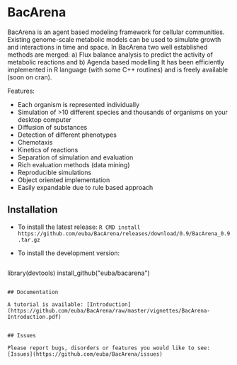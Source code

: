 # BacArena

BacArena is an agent based modeling framework for cellular communities.
Existing genome-scale metabolic models can be used to simulate growth and interactions in time and space.
In BacArena two well established methods are merged: a) Flux balance analysis to predict the activity of
metabolic reactions and b) Agenda based modelling 
It has been  efficiently implemented in R language (with some C++ routines) and is freely available (soon on cran).

Features:
- Each organism is represented individually
- Simulation of >10 different species and thousands of organisms on your desktop computer
- Diffusion of substances
- Detection of different phenotypes
- Chemotaxis
- Kinetics of reactions
- Separation of simulation and evaluation
- Rich evaluation methods (data mining)
- Reproducible simulations
- Object oriented implementation
- Easily expandable due to rule based approach


## Installation

- To install the latest release:
  ``R CMD install https://github.com/euba/BacArena/releases/download/0.9/BacArena_0.9.tar.gz``

- To install the development version:
  ```R
library(devtools)
install_github("euba/bacarena")
```

## Documentation

A tutorial is available: [Introduction](https://github.com/euba/BacArena/raw/master/vignettes/BacArena-Introduction.pdf) 


## Issues

Please report bugs, disorders or features you would like to see: [Issues](https://github.com/euba/BacArena/issues)
